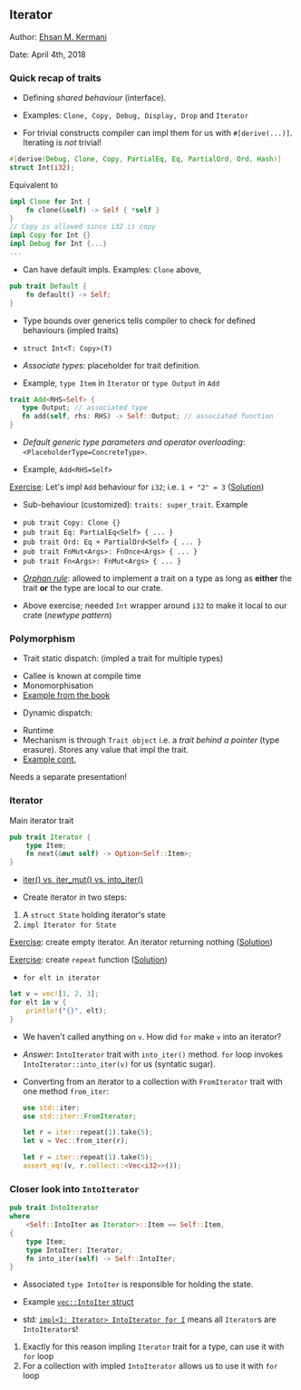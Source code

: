Iterator
---
Author: [Ehsan M. Kermani](https://ehsanmkermani.com/)

Date: April 4th, 2018

### Quick recap of traits

* Defining *shared behaviour* (interface).
 - Examples: `Clone, Copy, Debug, Display, Drop` and `Iterator`
* For trivial constructs compiler can impl them for us with `#[derive(...)]`. Iterating is *not* trivial!

```rust
#[derive(Debug, Clone, Copy, PartialEq, Eq, PartialOrd, Ord, Hash)]
struct Int(i32);
```
Equivalent to
```Rust
impl Clone for Int {
    fn clone(&self) -> Self { *self }
}
// Copy is allowed since i32 is copy
impl Copy for Int {}
impl Debug for Int {...}
...
```

* Can have default impls. Examples: `Clone` above,
```Rust
pub trait Default {
    fn default() -> Self;
}
```
* Type bounds over generics tells compiler to check for defined behaviours (impled traits)
 - `struct Int<T: Copy>(T)`
* *Associate types*: placeholder for trait definition.
 - Example, `type Item` in `Iterator` or `type Output` in `Add`

 ```Rust
trait Add<RHS=Self> {
    type Output; // associated type
    fn add(self, rhs: RHS) -> Self::Output; // associated function
}
```

* *Default generic type parameters and operator overloading*: `<PlaceholderType=ConcreteType>`.

 - Example, `Add<RHS=Self>`

[Exercise](https://play.rust-lang.org/?gist=2fe72ad5dcce27ae13a4c61aa14c7097&version=stable):
Let's impl `Add` behaviour for `i32`; i.e. `1 + "2" = 3`
([Solution](https://play.rust-lang.org/?gist=5b97709bf20cd63876ddbe8f3414ce99&version=stable))

* Sub-behaviour (customized): `traits: super_trait`. Example
 - `pub trait Copy: Clone {}`
 - `pub trait Eq: PartialEq<Self> { ... }`
 - `pub trait Ord: Eq + PartialOrd<Self> { ... }`
 - `pub trait FnMut<Args>: FnOnce<Args> { ... }`
 - `pub trait Fn<Args>: FnMut<Args> { ... }`

* [*Orphan rule*](http://smallcultfollowing.com/babysteps/blog/2015/01/14/little-orphan-impls/#the-covered-rule): allowed to implement a trait on a type as long as **either** the trait **or** the type are local to our crate.
 - Above exercise; needed `Int` wrapper around `i32` to make it local to our crate (*newtype pattern*)

### Polymorphism

* Trait static dispatch: (impled a trait for multiple types)
 - Callee is known at compile time
 - Monomorphisation
 - [Example from the book](https://play.rust-lang.org/?gist=fa9a2dbd70cb6c0a0be98a0bb6377c59&version=stable)

* Dynamic dispatch:
 - Runtime
 - Mechanism is through `Trait object` i.e. a *trait behind a pointer* (type erasure). Stores any value that impl the trait.
 - [Example cont.](https://play.rust-lang.org/?gist=2b0ad49fe55654dda3ef7e54ec6ce658&version=stable)

Needs a separate presentation!

### Iterator

Main iterator trait

```Rust
pub trait Iterator {
    type Item;
    fn next(&mut self) -> Option<Self::Item>;
}

```

* [iter() vs. iter_mut() vs. into_iter()](https://play.rust-lang.org/?gist=9c96353d5047d499cb6c1bbcef725efe&version=stable)

* Create iterator in two steps:
 1. A `struct State` holding iterator's state
 2. `impl Iterator for State`

[Exercise](https://play.rust-lang.org/?gist=d7ea3e8f3c03e6c19f6fc37ea8eb99f1&version=stable): create empty iterator. An iterator returning nothing ([Solution](https://play.rust-lang.org/?gist=adf9b7360ee3ee008ee6840401172598&version=stable))

[Exercise](https://play.rust-lang.org/?gist=6888e2c75ef6a4ec08e61c6ab3d752a4&version=stable): create `repeat` function ([Solution](https://play.rust-lang.org/?gist=a1679f3bb0a1bb3fb7440a0369676d6d&version=stable))

* `for elt in iterator`
```Rust
let v = vec![1, 2, 3];
for elt in v {
    println!("{}", elt);
}
```
* We haven't called anything on `v`. How did `for` make `v` into an iterator?
 - *Answer*: `IntoIterator` trait with `into_iter()` method. `for` loop invokes `IntoIterator::into_iter(v)` for us (syntatic sugar).

* Converting from an iterator to a collection with `FromIterator` trait with one method `from_iter`:

    ```Rust
    use std::iter;
    use std::iter::FromIterator;

    let r = iter::repeat(1).take(5);
    let v = Vec::from_iter(r);

    let r = iter::repeat(1).take(5);
    assert_eq!(v, r.collect::<Vec<i32>>());
    ```

### Closer look into `IntoIterator`
```Rust
pub trait IntoIterator
where
    <Self::IntoIter as Iterator>::Item == Self::Item,
{
    type Item;
    type IntoIter: Iterator;
    fn into_iter(self) -> Self::IntoIter;
}
```

* Associated `type IntoIter` is responsible for holding the state.
 - Example [`vec::IntoIter` struct](https://doc.rust-lang.org/std/vec/struct.IntoIter.html)
* std: [`impl<I: Iterator> IntoIterator for I`](https://doc.rust-lang.org/src/core/iter/traits.rs.html#252) means all `Iterator`s are `IntoIterator`s!

 1. Exactly for this reason impling `Iterator` trait for a type, can use it with `for` loop
 2. For a collection with impled `IntoIterator` allows us to use it with `for` loop

